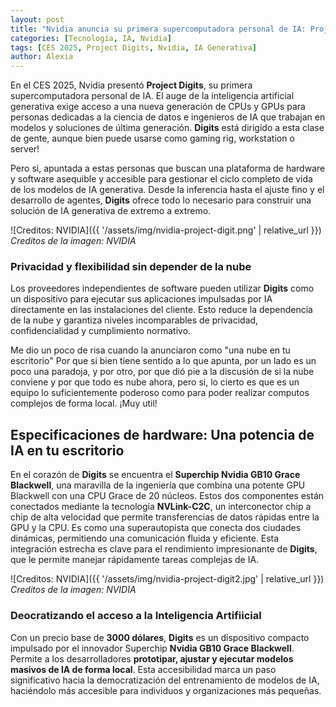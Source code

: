 ```yaml
---
layout: post
title: "Nvidia anuncia su primera supercomputadora personal de IA: Project Digits"
categories: [Tecnología, IA, Nvidia]
tags: [CES 2025, Project Digits, Nvidia, IA Generativa]
author: Alexia
---
```


En el CES 2025, Nvidia presentó **Project Digits**, su primera supercomputadora personal de IA. El auge de la inteligencia artificial generativa exige acceso a una nueva generación de CPUs y GPUs 
para personas dedicadas a la ciencia de datos e ingenieros de IA que trabajan en modelos y soluciones de última generación. **Digits** está dirigido a esta clase de gente, aunque bien puede usarse 
como gaming rig, workstation o server! 

Pero si, apuntada a estas personas que buscan una plataforma de hardware y software asequible y accesible para gestionar el ciclo completo de vida de los 
modelos de IA generativa. Desde la inferencia hasta el ajuste fino y el desarrollo de agentes, **Digits** ofrece todo lo necesario para construir una solución de IA generativa de extremo a 
extremo.

![Creditos: NVIDIA]({{ '/assets/img/nvidia-project-digit.png' | relative_url }})
*Creditos de la imagen: NVIDIA*

### Privacidad y flexibilidad sin depender de la nube

Los proveedores independientes de software pueden utilizar **Digits** como un dispositivo para ejecutar sus aplicaciones impulsadas por IA directamente en las instalaciones del cliente. Esto 
reduce la dependencia de la nube y garantiza niveles incomparables de privacidad, confidencialidad y cumplimiento normativo.

Me dio un poco de risa cuando la anunciaron como "una nube en tu escritorio" Por que si bien tiene sentido a lo que apunta, por un lado es un poco una paradoja, y por otro, por que dió pie a la discusión de si la nube conviene y por que todo es nube ahora, pero si, lo cierto es que 
es un equipo lo suficientemente poderoso como para poder realizar computos complejos de forma local. ¡Muy util!


## Especificaciones de hardware: Una potencia de IA en tu escritorio

En el corazón de **Digits** se encuentra el **Superchip Nvidia GB10 Grace Blackwell**, una maravilla de la ingeniería que combina una potente GPU Blackwell con una CPU Grace de 20 núcleos. Estos 
dos componentes están conectados mediante la tecnología **NVLink-C2C**, un interconector chip a chip de alta velocidad que permite transferencias de datos rápidas entre la GPU y la CPU. Es como 
una superautopista que conecta dos ciudades dinámicas, permitiendo una comunicación fluida y eficiente. Esta integración estrecha es clave para el rendimiento impresionante de **Digits**, que le 
permite manejar rápidamente tareas complejas de IA.

![Creditos: NVIDIA]({{ '/assets/img/nvidia-project-digit2.jpg' | relative_url }})
*Creditos de la imagen: NVIDIA*

### Deocratizando el acceso a la Inteligencia Artifiicial

Con un precio base de **3000 dólares**, **Digits** es un dispositivo compacto impulsado por el innovador Superchip **Nvidia GB10 Grace Blackwell**. Permite a los desarrolladores **prototipar, 
ajustar y ejecutar modelos masivos de IA de forma local**. Esta accesibilidad marca un paso significativo hacia la democratización del entrenamiento de modelos de IA, haciéndolo más accesible para 
individuos y organizaciones más pequeñas.



